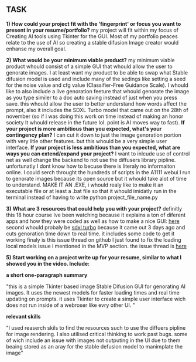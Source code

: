 ## TASK ## 
**1) How could your project fit with the 'fingerprint' or focus you want to present in your resume/portfolio?**
my project will fit within my focus of Creating AI tools using Tkinter for the GUI. Most of my portfolio peaces relate to the use of AI so creating a stable difusion Image creator would enhanse my overall goal.

**2) What would be your minimum viable product?**
my minimum viable product whould consist of a simple GUI that whould allow the user to genorate images. I at least want my product to be able to swap what Stable difusion model is used and include many of the sedings like setting a seed for the noise value and cfg value (Classifier-Free Guidance Scale). I whould like to also include a live genoration feeture that whould genorate the image as you type similer to a doc auto saving instead of just when you press save. this whould allow the user to better understand how words affect the prompt, also it includes the SDXL Turbo model that came out on the 28th of november (so if i was doing this work on time instead of making an honor society It whould release in the future lol. point is AI moves way to fast). 
**If your project is more ambitious than you expected, what's your contingency plan?**
I can cut it down to just the image genoration portion with very litle other features. but this whould be a very simple user interface.
**If your project is less ambitious than you expected, what are ways you can extend/expand your project?**
I want to inlcude use of control net as well change the backend to not use the diffusers library pipline. unfortunatly I dont know how to becuse there is literaly no informaiton online. I could serch throught the hundreds of scripts in the A1111 webui I run to genorate images because its open source but it whould take alot of time to understand. MAKE IT AN .EXE, i whould realy like to make it an executable file or at least a .bat file so that it whould imidatly run in the terminal instead of having to write python project_file_name.py

**3) What are 3 resources that could help you with your project?**
definitly this 18 hour course Ive been watching because it explains a ton of diferent apps and how they were coded as well as how to make a nice GUI: [here](https://youtu.be/mop6g-c5HEY?si=n9UJX8jX8_4FFRyB)
second whould probaly be [sdxl turbo](https://huggingface.co/stabilityai/sdxl-turbo) because it came out 3 days ago and cuts genoration time down to real time. it includes some code to get it working
finaly is this issue thread on github I just found to fix the loading local models issue i mentioned in the MVP section. the issue thread is [here](https://github.com/huggingface/diffusers/issues/4029)

**5) Start working on a project write up for your resume, similar to what I showed you in the video. Include:**

**a short one-paragraph summary**


"this is a simple Tkinter based image Stable Difusion GUI for genorating AI images. It uses the newest models for faster loading times and real time updating on prompts. it uses Tkinter to create a simple user interface wich does not run inside of a webroser like evry other UI.  "

**relevant skills**

"I used reaserch skils to find the resources such to use the diffuers pipline for image rendering. I also utilised critical thinking to work past bugs. some of wich include an issue with images not outputing in the UI due to them beaing stored as an aray for the stable defusion model to manimplate the image"

